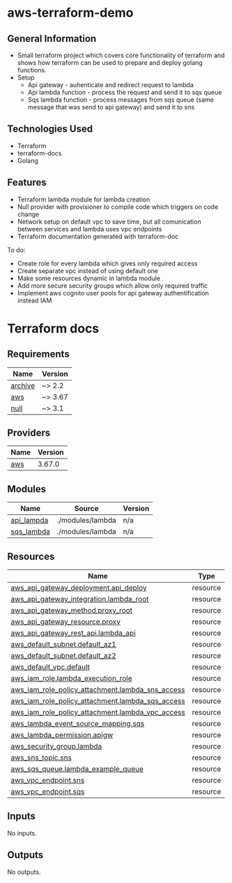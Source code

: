 # aws-terraform-demo

## General Information
- Small terraform project which covers core functionality of terraform and shows how terraform can be used to prepare and deploy golang functions.
- Setup 
    - Api gateway - auhenticate and redirect request to lambda
    - Api lambda function - process the request and send it to sqs queue
    - Sqs lambda function - process messages from sqs queue (same message that was send to api gateway) and send it to sns

## Technologies Used
- Terraform
- terraform-docs
- Golang

## Features
- Terraform lambda module for lambda creation
- Null provider with provisioner to compile code which triggers on code change
- Network setup on default vpc to save time, but all comunication between services and lambda uses vpc endpoints
- Terraform documentation generated with terraform-doc

To do:
- Create role for every lambda which gives only required access 
- Create separate vpc instead of using default one
- Make some resources dynamic in lambda module
- Add more secure security groups which allow only required traffic
- Implement aws cognito user pools for api gateway authentification instead IAM

# Terraform docs
<!-- BEGIN_TF_DOCS -->
## Requirements

| Name | Version |
|------|---------|
| <a name="requirement_archive"></a> [archive](#requirement\_archive) | ~> 2.2 |
| <a name="requirement_aws"></a> [aws](#requirement\_aws) | ~> 3.67 |
| <a name="requirement_null"></a> [null](#requirement\_null) | ~> 3.1 |

## Providers

| Name | Version |
|------|---------|
| <a name="provider_aws"></a> [aws](#provider\_aws) | 3.67.0 |

## Modules

| Name | Source | Version |
|------|--------|---------|
| <a name="module_api_lampda"></a> [api\_lampda](#module\_api\_lampda) | ./modules/lambda | n/a |
| <a name="module_sqs_lambda"></a> [sqs\_lambda](#module\_sqs\_lambda) | ./modules/lambda | n/a |

## Resources

| Name | Type |
|------|------|
| [aws_api_gateway_deployment.api_deploy](https://registry.terraform.io/providers/hashicorp/aws/latest/docs/resources/api_gateway_deployment) | resource |
| [aws_api_gateway_integration.lambda_root](https://registry.terraform.io/providers/hashicorp/aws/latest/docs/resources/api_gateway_integration) | resource |
| [aws_api_gateway_method.proxy_root](https://registry.terraform.io/providers/hashicorp/aws/latest/docs/resources/api_gateway_method) | resource |
| [aws_api_gateway_resource.proxy](https://registry.terraform.io/providers/hashicorp/aws/latest/docs/resources/api_gateway_resource) | resource |
| [aws_api_gateway_rest_api.lambda_api](https://registry.terraform.io/providers/hashicorp/aws/latest/docs/resources/api_gateway_rest_api) | resource |
| [aws_default_subnet.default_az1](https://registry.terraform.io/providers/hashicorp/aws/latest/docs/resources/default_subnet) | resource |
| [aws_default_subnet.default_az2](https://registry.terraform.io/providers/hashicorp/aws/latest/docs/resources/default_subnet) | resource |
| [aws_default_vpc.default](https://registry.terraform.io/providers/hashicorp/aws/latest/docs/resources/default_vpc) | resource |
| [aws_iam_role.lambda_execution_role](https://registry.terraform.io/providers/hashicorp/aws/latest/docs/resources/iam_role) | resource |
| [aws_iam_role_policy_attachment.lambda_sns_access](https://registry.terraform.io/providers/hashicorp/aws/latest/docs/resources/iam_role_policy_attachment) | resource |
| [aws_iam_role_policy_attachment.lambda_sqs_access](https://registry.terraform.io/providers/hashicorp/aws/latest/docs/resources/iam_role_policy_attachment) | resource |
| [aws_iam_role_policy_attachment.lambda_vpc_access](https://registry.terraform.io/providers/hashicorp/aws/latest/docs/resources/iam_role_policy_attachment) | resource |
| [aws_lambda_event_source_mapping.sqs](https://registry.terraform.io/providers/hashicorp/aws/latest/docs/resources/lambda_event_source_mapping) | resource |
| [aws_lambda_permission.apigw](https://registry.terraform.io/providers/hashicorp/aws/latest/docs/resources/lambda_permission) | resource |
| [aws_security_group.lambda](https://registry.terraform.io/providers/hashicorp/aws/latest/docs/resources/security_group) | resource |
| [aws_sns_topic.sns](https://registry.terraform.io/providers/hashicorp/aws/latest/docs/resources/sns_topic) | resource |
| [aws_sqs_queue.lambda_example_queue](https://registry.terraform.io/providers/hashicorp/aws/latest/docs/resources/sqs_queue) | resource |
| [aws_vpc_endpoint.sns](https://registry.terraform.io/providers/hashicorp/aws/latest/docs/resources/vpc_endpoint) | resource |
| [aws_vpc_endpoint.sqs](https://registry.terraform.io/providers/hashicorp/aws/latest/docs/resources/vpc_endpoint) | resource |

## Inputs

No inputs.

## Outputs

No outputs.
<!-- END_TF_DOCS -->